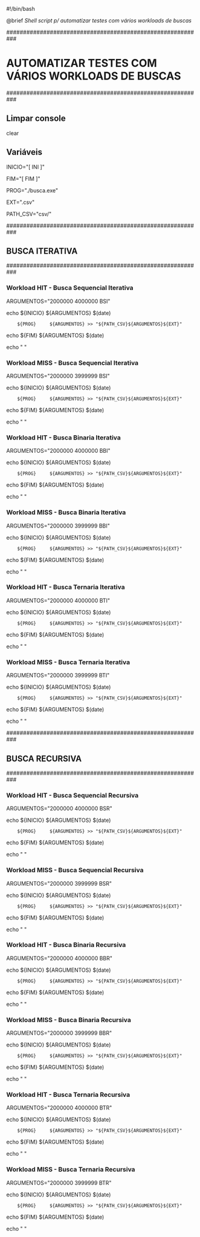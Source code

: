#!/bin/bash

@brief _Shell script p/ automatizar testes com vários workloads de buscas_

###########################################################
# AUTOMATIZAR TESTES COM VÁRIOS WORKLOADS DE BUSCAS #######
###########################################################

## Limpar console
clear

## Variáveis
INICIO="[ INI ]"

FIM="[ FIM ]"

PROG="./busca.exe"

EXT=".csv"

PATH_CSV="csv/"


###########################################################
## BUSCA ITERATIVA ########################################
###########################################################

### Workload HIT - Busca Sequencial Iterativa
ARGUMENTOS="2000000 4000000 BSI" 

echo 	${INICIO} 	${ARGUMENTOS} $(date)

		${PROG} 	${ARGUMENTOS} >> "${PATH_CSV}${ARGUMENTOS}${EXT}"

echo 	${FIM} 		${ARGUMENTOS} $(date)

echo " "

### Workload MISS - Busca Sequencial Iterativa
ARGUMENTOS="2000000 3999999 BSI"

echo 	${INICIO} 	${ARGUMENTOS} $(date)

		${PROG} 	${ARGUMENTOS} >> "${PATH_CSV}${ARGUMENTOS}${EXT}"

echo 	${FIM} 		${ARGUMENTOS} $(date)

echo " "

### Workload HIT - Busca Binaria Iterativa
ARGUMENTOS="2000000 4000000 BBI"

echo 	${INICIO} 	${ARGUMENTOS} $(date)

		${PROG} 	${ARGUMENTOS} >> "${PATH_CSV}${ARGUMENTOS}${EXT}"

echo 	${FIM} 		${ARGUMENTOS} $(date)

echo " "

### Workload MISS - Busca Binaria Iterativa
ARGUMENTOS="2000000 3999999 BBI"

echo 	${INICIO} 	${ARGUMENTOS} $(date)

		${PROG} 	${ARGUMENTOS} >> "${PATH_CSV}${ARGUMENTOS}${EXT}"

echo 	${FIM} 		${ARGUMENTOS} $(date)

echo " "

### Workload HIT - Busca Ternaria Iterativa
ARGUMENTOS="2000000 4000000 BTI"

echo 	${INICIO} 	${ARGUMENTOS} $(date)

		${PROG} 	${ARGUMENTOS} >> "${PATH_CSV}${ARGUMENTOS}${EXT}"

echo 	${FIM} 		${ARGUMENTOS} $(date)

echo " "

### Workload MISS - Busca Ternaria Iterativa
ARGUMENTOS="2000000 3999999 BTI"

echo 	${INICIO} 	${ARGUMENTOS} $(date)

		${PROG} 	${ARGUMENTOS} >> "${PATH_CSV}${ARGUMENTOS}${EXT}"

echo 	${FIM} 		${ARGUMENTOS} $(date)

echo " "

###########################################################
## BUSCA RECURSIVA ########################################
###########################################################

### Workload HIT - Busca Sequencial Recursiva
ARGUMENTOS="2000000 4000000 BSR"

echo 	${INICIO} 	${ARGUMENTOS} $(date)

		${PROG} 	${ARGUMENTOS} >> "${PATH_CSV}${ARGUMENTOS}${EXT}"

echo 	${FIM} 		${ARGUMENTOS} $(date)

echo " "

### Workload MISS - Busca Sequencial Recursiva
ARGUMENTOS="2000000 3999999 BSR"

echo 	${INICIO} 	${ARGUMENTOS} $(date)

		${PROG} 	${ARGUMENTOS} >> "${PATH_CSV}${ARGUMENTOS}${EXT}"

echo 	${FIM} 		${ARGUMENTOS} $(date)

echo " "

### Workload HIT - Busca Binaria Recursiva
ARGUMENTOS="2000000 4000000 BBR"

echo 	${INICIO} 	${ARGUMENTOS} $(date)

		${PROG} 	${ARGUMENTOS} >> "${PATH_CSV}${ARGUMENTOS}${EXT}"

echo 	${FIM} 		${ARGUMENTOS} $(date)

echo " "

### Workload MISS - Busca Binaria Recursiva
ARGUMENTOS="2000000 3999999 BBR"

echo 	${INICIO} 	${ARGUMENTOS} $(date)

		${PROG} 	${ARGUMENTOS} >> "${PATH_CSV}${ARGUMENTOS}${EXT}"

echo 	${FIM} 		${ARGUMENTOS} $(date)

echo " "

### Workload HIT - Busca Ternaria Recursiva
ARGUMENTOS="2000000 4000000 BTR"

echo 	${INICIO} 	${ARGUMENTOS} $(date)

		${PROG} 	${ARGUMENTOS} >> "${PATH_CSV}${ARGUMENTOS}${EXT}"

echo 	${FIM} 		${ARGUMENTOS} $(date)

echo " "

### Workload MISS - Busca Ternaria Recursiva
ARGUMENTOS="2000000 3999999 BTR"

echo 	${INICIO} 	${ARGUMENTOS} $(date)

		${PROG} 	${ARGUMENTOS} >> "${PATH_CSV}${ARGUMENTOS}${EXT}"

echo 	${FIM} 		${ARGUMENTOS} $(date)

echo " "
